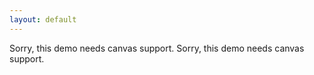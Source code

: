 ```yaml
---
layout: default
---
```


<canvas id="cielchuv" height="200" width="360">Sorry, this demo needs canvas support.</canvas>
<canvas id="husl" height="200" width="360">Sorry, this demo needs canvas support.</canvas>
